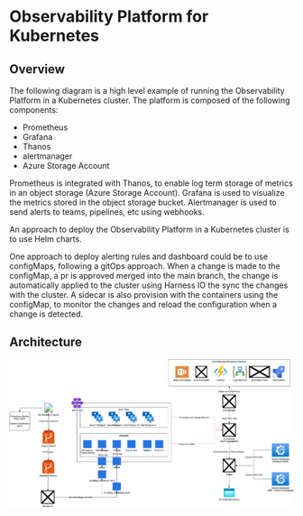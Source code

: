 # Observability Platform for Kubernetes

## Overview

The following diagram is a high level example of running the Observability Platform in a Kubernetes cluster. The platform is composed of the following components:

- Prometheus
- Grafana
- Thanos
- alertmanager
- Azure Storage Account

Prometheus is integrated with Thanos, to enable log term storage of metrics in an object storage (Azure Storage Account). Grafana is used to visualize the metrics stored in the object storage bucket. Alertmanager is used to send alerts to teams, pipelines, etc using webhooks.

An approach to deploy the Observability Platform in a Kubernetes cluster is to use Helm charts.

One approach to deploy alerting rules and dashboard could be to use configMaps, following a gitOps approach. When a change is made to the configMap, a pr is approved merged into the main branch, the change is automatically applied to the cluster using Harness IO the sync the changes with the cluster. A sidecar is also provision with the containers using the configMap, to monitor the changes and reload the configuration when a change is detected.

## Architecture

![Observability Platform](./observability-platform.drawio.png)
